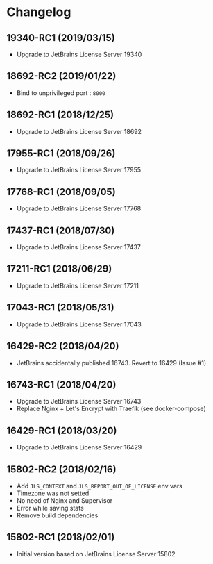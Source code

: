 # Changelog

## 19340-RC1 (2019/03/15)

* Upgrade to JetBrains License Server 19340

## 18692-RC2 (2019/01/22)

* Bind to unprivileged port : `8000`

## 18692-RC1 (2018/12/25)

* Upgrade to JetBrains License Server 18692

## 17955-RC1 (2018/09/26)

* Upgrade to JetBrains License Server 17955

## 17768-RC1 (2018/09/05)

* Upgrade to JetBrains License Server 17768

## 17437-RC1 (2018/07/30)

* Upgrade to JetBrains License Server 17437

## 17211-RC1 (2018/06/29)

* Upgrade to JetBrains License Server 17211

## 17043-RC1 (2018/05/31)

* Upgrade to JetBrains License Server 17043

## 16429-RC2 (2018/04/20)

* JetBrains accidentally published 16743. Revert to 16429 (Issue #1)

## 16743-RC1 (2018/04/20)

* Upgrade to JetBrains License Server 16743
* Replace Nginx + Let's Encrypt with Traefik (see docker-compose)

## 16429-RC1 (2018/03/20)

* Upgrade to JetBrains License Server 16429

## 15802-RC2 (2018/02/16)

* Add `JLS_CONTEXT` and `JLS_REPORT_OUT_OF_LICENSE` env vars
* Timezone was not setted
* No need of Nginx and Supervisor
* Error while saving stats
* Remove build dependencies

## 15802-RC1 (2018/02/01)

* Initial version based on JetBrains License Server 15802
